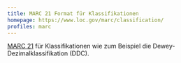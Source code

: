 ```yaml
---
title: MARC 21 Format für Klassifikationen
homepage: https://www.loc.gov/marc/classification/
profiles: marc 
---
```


[MARC 21](../marc) für Klassifikationen wie zum Beispiel die
Dewey-Dezimalklassifikation (DDC).
